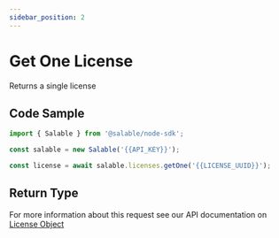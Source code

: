 ```yaml
---
sidebar_position: 2
---
```


# Get One License

Returns a single license

## Code Sample

```typescript
import { Salable } from '@salable/node-sdk';

const salable = new Salable('{{API_KEY}}');

const license = await salable.licenses.getOne('{{LICENSE_UUID}}');
```

## Return Type

For more information about this request see our API documentation on [License Object](https://docs.salable.app/api#tag/Licenses/operation/getLicenseByUuid)
